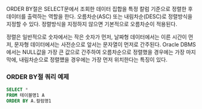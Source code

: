 <p>
ORDER BY절은 SELECT문에서 조회한 데이터 집합을 특정 칼럼 기준으로 정렬한 후 데이터를 출력하는 역할을 한다. 오름차순(ASC) 또는 내림차순(DESC)로 정렬방식을 지정할 수 있다. 정렬방식을 지정하지 않으면 기본적으로 오름차순이 적용된다. 
</p>
<p>
정렬은 일반적으로 숫자에서는 작은 숫자가 먼저, 날짜형 데이터에서는 이른 시간이 먼저, 문자형 데이터에서는 사전순으로 앞서는 문자열이 먼저로 간주된다. Oracle DBMS에서는 NULL값을 가장 큰 값으로 간주하여 오름차순으로 정렬했을 경우에는 가장 마지막에, 내림차순으로 정렬헀을 경우에는 가장 먼저 위치한다는 특징이 있다.
</p>

### ORDER BY절 쿼리 예제
```sql
SELECT *
FROM 테이블명1 A
ORDER BY A.컬럼명1
```